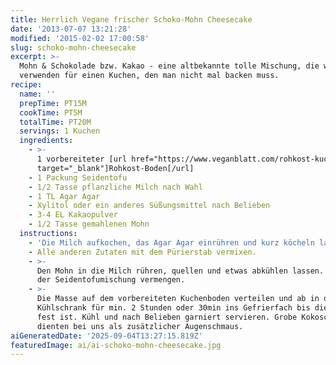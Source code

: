 ```yaml
---
title: Herrlich Vegane frischer Schoko-Mohn Cheesecake
date: '2013-07-07 13:21:28'
modified: '2015-02-02 17:00:58'
slug: schoko-mohn-cheesecake
excerpt: >-
  Mohn & Schokolade bzw. Kakao - eine altbekannte tolle Mischung, die wir hier
  verwenden für einen Kuchen, den man nicht mal backen muss.
recipe:
  name: ''
  prepTime: PT15M
  cookTime: PT5M
  totalTime: PT20M
  servings: 1 Kuchen
  ingredients:
    - >-
      1 vorbereiteter [url href="https://www.veganblatt.com/rohkost-kuchenboden"
      target="_blank"]Rohkost-Boden[/url]
    - 1 Packung Seidentofu
    - 1/2 Tasse pflanzliche Milch nach Wahl
    - 1 TL Agar Agar
    - Xylitol oder ein anderes Süßungsmittel nach Belieben
    - 3-4 EL Kakaopulver
    - 1/2 Tasse gemahlenen Mohn
  instructions:
    - 'Die Milch aufkochen, das Agar Agar einrühren und kurz köcheln lassen.'
    - Alle anderen Zutaten mit dem Pürierstab vermixen.
    - >-
      Den Mohn in die Milch rühren, quellen und etwas abkühlen lassen. Dann mit
      der Seidentofumischung vermengen.
    - >-
      Die Masse auf dem vorbereiteten Kuchenboden verteilen und ab in den
      Kühlschrank für min. 2 Stunden oder 30min ins Gefrierfach bis die Masse
      fest ist. Kühl und nach Belieben garniert servieren. Grobe Kokoschips
      dienten bei uns als zusätzlicher Augenschmaus.
aiGeneratedDate: '2025-09-04T13:27:15.819Z'
featuredImage: ai/ai-schoko-mohn-cheesecake.jpg
---
```


[<!-- Image removed (no copyright): mohn-schoko-tofu-cake-300x225.jpg -->](https://www.veganblatt.com/i/mohn-schoko-tofu-cake.jpg)
